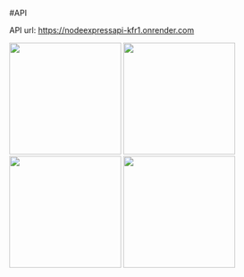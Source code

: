 #API

API url: https://nodeexpressapi-kfr1.onrender.com

<img src="https://github.com/SalimCanTetiker/nodeExpressApi/assets/99422185/dc1350df-1994-4c7f-9d21-aaf8168e3671" width='200' height='200' />
<img src="https://github.com/SalimCanTetiker/nodeExpressApi/assets/99422185/00ecaef6-b20d-4eaf-ba20-c31378df6f76" width='200' height='200' />
<img src="https://github.com/SalimCanTetiker/nodeExpressApi/assets/99422185/ad18dbed-55cc-43de-b62d-ea26206a1bc3" width='200' height='200' />
<img src="https://github.com/SalimCanTetiker/nodeExpressApi/assets/99422185/57082948-c993-4747-a9ce-3294d0327dab" width='200' height='200' />


